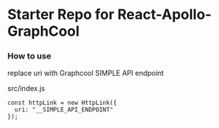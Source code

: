 # Starter Repo for React-Apollo-GraphCool

### How to use

replace uri with Graphcool SIMPLE API endpoint

src/index.js

```
const httpLink = new HttpLink({
  uri: "__SIMPLE_API_ENDPOINT"
});
```
